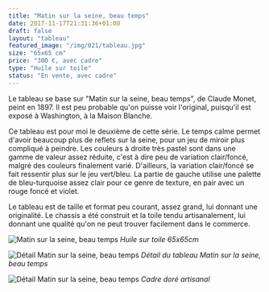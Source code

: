```yaml
---
title: "Matin sur la seine, beau temps"
date: 2017-11-17T21:31:36+01:00
draft: false
layout: "tableau"
featured_image: "/img/021/tableau.jpg"
size: "65x65 cm"
price: "300 €, avec cadre"
type: "Huile sur toile"
status: "En vente, avec cadre"
---
```


Le tableau se base sur "Matin sur la seine, beau temps", de Claude Monet, peint en 1897. Il est peu probable qu'on puisse voir l'original, puisqu'il est exposé à Washington, à la Maison Blanche.

Ce tableau est pour moi le deuxième de cette série. Le temps calme permet d'avoir beaucoup plus de reflets sur la seine, pour un jeu de miroir plus compliqué à peindre. Les couleurs à droite très pastel sont dans une gamme de valeur assez réduite, c'est à dire peu de variation clair/foncé, malgré des couleurs finalement varié. D'ailleurs, la variation clair/foncé se fait ressentir plus sur le jeu vert/bleu. La partie de gauche utilise une palette de bleu-turquoise assez clair pour ce genre de texture, en pair avec un rouge foncé et violet.

Le tableau est de taille et format peu courant, assez grand, lui donnant une originalité. Le chassis a été construit et la toile tendu artisanalement, lui donnant une qualité qu'on ne peut trouver facilement dans le commerce.


![Matin sur la seine, beau temps](/img/021/tableau.jpg)
*Huile sur toile 65x65cm*

![Détail Matin sur la seine, beau temps](/img/021/detail.jpg)
*Détail du tableau Matin sur la seine, beau temps*


![Détail Matin sur la seine, beau temps](/img/021/cadre.jpg)
*Cadre doré artisanal*